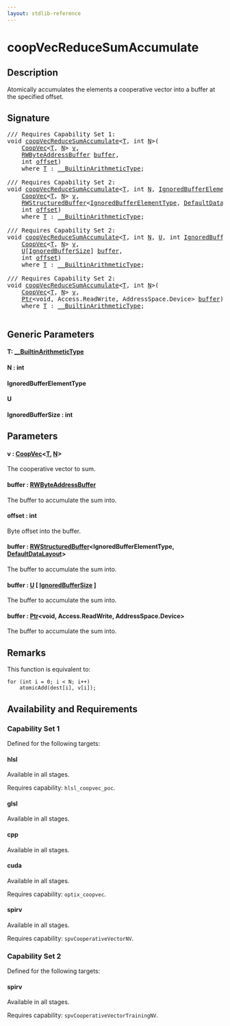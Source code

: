 ```yaml
---
layout: stdlib-reference
---
```


# coopVecReduceSumAccumulate

## Description

Atomically accumulates the elements a cooperative vector into a buffer at the specified offset.



## Signature 

<pre>
/// Requires Capability Set 1:
<span class="code_keyword">void</span> <a href="coopvecreducesumaccumulate-47dg.html">coopVecReduceSumAccumulate</a>&lt;<a href="coopvecreducesumaccumulate-47dg.html#typeparam-T" class="code_type">T</a>, <span class="code_keyword">int</span> <a href="coopvecreducesumaccumulate-47dg.html#decl-N" class="code_var">N</a>&gt;(
    <a href="../types/coopvec-04/index.html" class="code_type">CoopVec</a>&lt;<a href="coopvecreducesumaccumulate-47dg.html#typeparam-T" class="code_type">T</a>, <a href="coopvecreducesumaccumulate-47dg.html#decl-N" class="code_var">N</a>&gt; <a href="coopvecreducesumaccumulate-47dg.html#decl-v" class="code_param">v</a>,
    <a href="../types/rwbyteaddressbuffer-0126d/index.html" class="code_type">RWByteAddressBuffer</a> <a href="coopvecreducesumaccumulate-47dg.html#decl-buffer" class="code_param">buffer</a>,
    <span class="code_keyword">int</span> <a href="coopvecreducesumaccumulate-47dg.html#decl-offset" class="code_param">offset</a>)
    <span class='code_keyword'>where</span> <a href="coopvecreducesumaccumulate-47dg.html#typeparam-T" class="code_type">T</a> : <a href="../interfaces/0_builtinarithmetictype-029j/index.html" class="code_type">__BuiltinArithmeticType</a>;

/// Requires Capability Set 2:
<span class="code_keyword">void</span> <a href="coopvecreducesumaccumulate-47dg.html">coopVecReduceSumAccumulate</a>&lt;<a href="coopvecreducesumaccumulate-47dg.html#typeparam-T" class="code_type">T</a>, <span class="code_keyword">int</span> <a href="coopvecreducesumaccumulate-47dg.html#decl-N" class="code_var">N</a>, <a href="coopvecreducesumaccumulate-47dg.html#typeparam-IgnoredBufferElementType" class="code_type">IgnoredBufferElementType</a>&gt;(
    <a href="../types/coopvec-04/index.html" class="code_type">CoopVec</a>&lt;<a href="coopvecreducesumaccumulate-47dg.html#typeparam-T" class="code_type">T</a>, <a href="coopvecreducesumaccumulate-47dg.html#decl-N" class="code_var">N</a>&gt; <a href="coopvecreducesumaccumulate-47dg.html#decl-v" class="code_param">v</a>,
    <a href="../types/rwstructuredbuffer-012c/index.html" class="code_type">RWStructuredBuffer</a>&lt;<a href="coopvecreducesumaccumulate-47dg.html#typeparam-IgnoredBufferElementType" class="code_type">IgnoredBufferElementType</a>, <a href="../types/defaultdatalayout-07b/index.html" class="code_type">DefaultDataLayout</a>&gt; <a href="coopvecreducesumaccumulate-47dg.html#decl-buffer" class="code_param">buffer</a>,
    <span class="code_keyword">int</span> <a href="coopvecreducesumaccumulate-47dg.html#decl-offset" class="code_param">offset</a>)
    <span class='code_keyword'>where</span> <a href="coopvecreducesumaccumulate-47dg.html#typeparam-T" class="code_type">T</a> : <a href="../interfaces/0_builtinarithmetictype-029j/index.html" class="code_type">__BuiltinArithmeticType</a>;

/// Requires Capability Set 2:
<span class="code_keyword">void</span> <a href="coopvecreducesumaccumulate-47dg.html">coopVecReduceSumAccumulate</a>&lt;<a href="coopvecreducesumaccumulate-47dg.html#typeparam-T" class="code_type">T</a>, <span class="code_keyword">int</span> <a href="coopvecreducesumaccumulate-47dg.html#decl-N" class="code_var">N</a>, <a href="coopvecreducesumaccumulate-47dg.html#typeparam-U" class="code_type">U</a>, <span class="code_keyword">int</span> <a href="coopvecreducesumaccumulate-47dg.html#decl-IgnoredBufferSize" class="code_var">IgnoredBufferSize</a>&gt;(
    <a href="../types/coopvec-04/index.html" class="code_type">CoopVec</a>&lt;<a href="coopvecreducesumaccumulate-47dg.html#typeparam-T" class="code_type">T</a>, <a href="coopvecreducesumaccumulate-47dg.html#decl-N" class="code_var">N</a>&gt; <a href="coopvecreducesumaccumulate-47dg.html#decl-v" class="code_param">v</a>,
    <a href="coopvecreducesumaccumulate-47dg.html#typeparam-U" class="code_type">U</a>[<a href="coopvecreducesumaccumulate-47dg.html#decl-IgnoredBufferSize" class="code_var">IgnoredBufferSize</a>] <a href="coopvecreducesumaccumulate-47dg.html#decl-buffer" class="code_param">buffer</a>,
    <span class="code_keyword">int</span> <a href="coopvecreducesumaccumulate-47dg.html#decl-offset" class="code_param">offset</a>)
    <span class='code_keyword'>where</span> <a href="coopvecreducesumaccumulate-47dg.html#typeparam-T" class="code_type">T</a> : <a href="../interfaces/0_builtinarithmetictype-029j/index.html" class="code_type">__BuiltinArithmeticType</a>;

/// Requires Capability Set 2:
<span class="code_keyword">void</span> <a href="coopvecreducesumaccumulate-47dg.html">coopVecReduceSumAccumulate</a>&lt;<a href="coopvecreducesumaccumulate-47dg.html#typeparam-T" class="code_type">T</a>, <span class="code_keyword">int</span> <a href="coopvecreducesumaccumulate-47dg.html#decl-N" class="code_var">N</a>&gt;(
    <a href="../types/coopvec-04/index.html" class="code_type">CoopVec</a>&lt;<a href="coopvecreducesumaccumulate-47dg.html#typeparam-T" class="code_type">T</a>, <a href="coopvecreducesumaccumulate-47dg.html#decl-N" class="code_var">N</a>&gt; <a href="coopvecreducesumaccumulate-47dg.html#decl-v" class="code_param">v</a>,
    <a href="../types/ptr-0/index.html" class="code_type">Ptr</a>&lt;<span class="code_keyword">void</span>, Access.ReadWrite, AddressSpace.Device&gt; <a href="coopvecreducesumaccumulate-47dg.html#decl-buffer" class="code_param">buffer</a>)
    <span class='code_keyword'>where</span> <a href="coopvecreducesumaccumulate-47dg.html#typeparam-T" class="code_type">T</a> : <a href="../interfaces/0_builtinarithmetictype-029j/index.html" class="code_type">__BuiltinArithmeticType</a>;

</pre>

## Generic Parameters

####  <a id="typeparam-T"></a>T: [\_\_BuiltinArithmeticType](../interfaces/0_builtinarithmetictype-029j/index.html)
####  <a id="decl-N"></a>N  : int
####  <a id="typeparam-IgnoredBufferElementType"></a>IgnoredBufferElementType
####  <a id="typeparam-U"></a>U
####  <a id="decl-IgnoredBufferSize"></a>IgnoredBufferSize  : int

## Parameters

####  <a id="decl-v"></a>v  : [CoopVec](../types/coopvec-04/index.html)\<[T](../types/coopvec-04/index.html#typeparam-T), [N](../types/coopvec-04/index.html#decl-N)\>
The cooperative vector to sum.

####  <a id="decl-buffer"></a>buffer  : [RWByteAddressBuffer](../types/rwbyteaddressbuffer-0126d/index.html)
The buffer to accumulate the sum into.

####  <a id="decl-offset"></a>offset  : int
Byte offset into the buffer.

####  <a id="decl-buffer"></a>buffer  : [RWStructuredBuffer](../types/rwstructuredbuffer-012c/index.html)\<IgnoredBufferElementType, [DefaultDataLayout](../types/defaultdatalayout-07b/index.html)\>
The buffer to accumulate the sum into.

####  <a id="decl-buffer"></a>buffer  : [U](coopvecreducesumaccumulate-47dg.html#typeparam-U) \[ [IgnoredBufferSize](coopvecreducesumaccumulate-47dg.html#decl-IgnoredBufferSize) \]
The buffer to accumulate the sum into.

####  <a id="decl-buffer"></a>buffer  : [Ptr](../types/ptr-0/index.html)\<void, Access\.ReadWrite, AddressSpace\.Device\>
The buffer to accumulate the sum into.


## Remarks
This function is equivalent to:
```
for (int i = 0; i < N; i++)
    atomicAdd(dest[i], v[i]);
```


## Availability and Requirements

### Capability Set 1

Defined for the following targets:

#### hlsl
Available in all stages.

Requires capability: `hlsl_coopvec_poc`.
#### glsl
Available in all stages.

#### cpp
Available in all stages.

#### cuda
Available in all stages.

Requires capability: `optix_coopvec`.
#### spirv
Available in all stages.

Requires capability: `spvCooperativeVectorNV`.

### Capability Set 2

Defined for the following targets:

#### spirv
Available in all stages.

Requires capability: `spvCooperativeVectorTrainingNV`.


